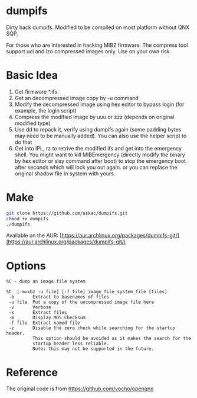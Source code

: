 # dumpifs
Dirty hack dumpifs.
Modified to be compiled on most platform without QNX SQP.

For those who are interested in hacking MIB2 firmware.
The compress tool support ucl and lzo compressed images only.
Use on your own risk.

# Basic Idea
1. Get firmware  *.ifs.
2. Get an decompressed image copy by -u command
3. Modify the decompressed image using hex editor to bypass login (for example, the login script)
4. Compress the modified image by uuu or zzz (depends on original modified type)
5. Use dd to repack it, verify using dumpifs again (some padding bytes may need to be manually added). You can also use the helper script to do that
6. Get into IPL, rz to retrive the modified ifs and get into the emergency shell. You might want to kill MIBEmergency (directly modify the binary by hex editor or slay command after boot) to stop the emergency boot after seconds which will lock you out again. or you can replace the original shadow file in system with yours.

# Make

```bash
git clone https://github.com/askac/dumpifs.git
chmod +x dumpifs
./dumpifs
```
Available on the AUR: [https://aur.archlinux.org/packages/dumpifs-git/](https://aur.archlinux.org/packages/dumpifs-git/)

# Options

```
%C - dump an image file system

%C	[-mvxbz -u file] [-f file] image_file_system_file [files]
 -b       Extract to basenames of files
 -u file  Put a copy of the uncompressed image file here
 -v       Verbose
 -x       Extract files
 -m       Display MD5 Checksum
 -f file  Extract named file
 -z       Disable the zero check while searching for the startup header.
          This option should be avoided as it makes the search for the
          startup header less reliable.
          Note: this may not be supported in the future.
```

# Reference
The original code is from
https://github.com/vocho/openqnx
